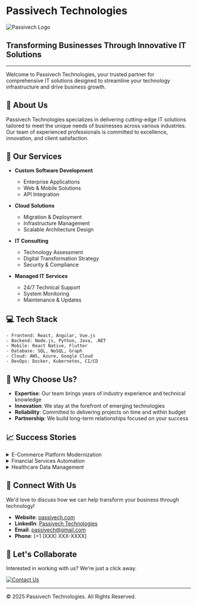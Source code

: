 # Passivech Technologies

![Passivech Logo](https://media.licdn.com/dms/image/v2/D4D0BAQHs5rS-8bjwhA/company-logo_200_200/company-logo_200_200/0/1680426761622?e=1751500800&v=beta&t=9U2iISXlLRxZaPlaGIAWJ9yARcI_597DnPoUsGx0YlI)

## Transforming Businesses Through Innovative IT Solutions

---

Welcome to Passivech Technologies, your trusted partner for comprehensive IT solutions designed to streamline your technology infrastructure and drive business growth.

## 🚀 About Us

Passivech Technologies specializes in delivering cutting-edge IT solutions tailored to meet the unique needs of businesses across various industries. Our team of experienced professionals is committed to excellence, innovation, and client satisfaction.

## 💼 Our Services

- **Custom Software Development**
  - Enterprise Applications
  - Web & Mobile Solutions
  - API Integration

- **Cloud Solutions**
  - Migration & Deployment
  - Infrastructure Management
  - Scalable Architecture Design

- **IT Consulting**
  - Technology Assessment
  - Digital Transformation Strategy
  - Security & Compliance

- **Managed IT Services**
  - 24/7 Technical Support
  - System Monitoring
  - Maintenance & Updates

## 💻 Tech Stack

```
- Frontend: React, Angular, Vue.js
- Backend: Node.js, Python, Java, .NET
- Mobile: React Native, Flutter
- Database: SQL, NoSQL, Graph
- Cloud: AWS, Azure, Google Cloud
- DevOps: Docker, Kubernetes, CI/CD
```

## 🌟 Why Choose Us?

- **Expertise**: Our team brings years of industry experience and technical knowledge
- **Innovation**: We stay at the forefront of emerging technologies
- **Reliability**: Committed to delivering projects on time and within budget
- **Partnership**: We build long-term relationships focused on your success

## 📈 Success Stories

<details>
<summary>E-Commerce Platform Modernization</summary>
<br>
Helped a retail client increase online sales by 45% through implementation of a modern, scalable e-commerce platform with enhanced user experience and integrated payment processing.
</details>

<details>
<summary>Financial Services Automation</summary>
<br>
Developed custom automation solutions for a financial institution, reducing processing time by 70% and improving accuracy in compliance reporting.
</details>

<details>
<summary>Healthcare Data Management</summary>
<br>
Created a secure, HIPAA-compliant data management system for a healthcare provider, enabling better patient care through improved information access while maintaining strict privacy controls.
</details>

## 🔗 Connect With Us

We'd love to discuss how we can help transform your business through technology!

- **Website**: [passivech.com](http://passivech.com)
- **LinkedIn**: [Passivech Technologies](https://www.linkedin.com/company/passivech/)
- **Email**: [passivech@gmail.com](mailto:passivech@gmail.com)
- **Phone**: [+1 (XXX) XXX-XXXX]

## 🤝 Let's Collaborate

Interested in working with us? We're just a click away.

<a href="mailto:passivech@gmail.com">
  <img src="https://img.shields.io/badge/Contact%20Us-Email%20Now-blue?style=for-the-badge" alt="Contact Us">
</a>

---

© 2025 Passivech Technologies. All Rights Reserved.

